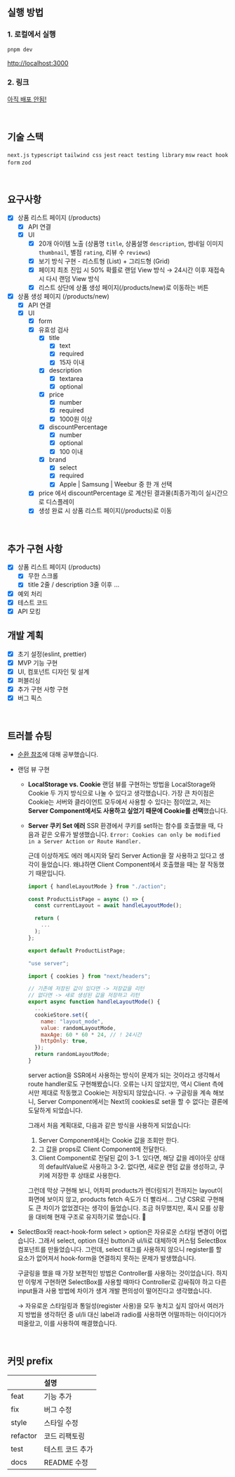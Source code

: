 ## 실행 방법

### 1. 로컬에서 실행

```bash
pnpm dev
```

[http://localhost:3000](http://localhost:3000)

### 2. 링크

[아직 배포 안됨!]()

<br/>

## 기술 스택

`next.js` `typescript`
`tailwind css`
`jest` `react testing library` `msw`
`react hook form` `zod`

<br/>

## 요구사항

- [x] 상품 리스트 페이지 (/products)
  - [x] API 연결
  - [x] UI
    - [x] 20개 아이템 노출 (상품명 `title`, 상품설명 `description`, 썸네일 이미지 `thumbnail`, 별점 `rating`, 리뷰 수 `reviews`)
    - [x] 보기 방식 구현 - 리스트형 (List) + 그리드형 (Grid)
    - [x] 페이지 최초 진입 시 50% 확률로 랜덤 View 방식 → 24시간 이후 재접속 시 다시 랜덤 View 방식
    - [x] 리스트 상단에 상품 생성 페이지(/products/new)로 이동하는 버튼
- [x] 상품 생성 페이지 (/products/new)
  - [x] API 연결
  - [x] UI
    - [x] form
    - [x] 유효성 검사
      - [x] title
        - [x] text
        - [x] required
        - [x] 15자 이내
      - [x] description
        - [x] textarea
        - [x] optional
      - [x] price
        - [x] number
        - [x] required
        - [x] 1000원 이상
      - [x] discountPercentage
        - [x] number
        - [x] optional
        - [x] 100 이내
      - [x] brand
        - [x] select
        - [x] required
        - [x] Apple | Samsung | Weebur 중 한 개 선택
    - [x] price 에서 discountPercentage 로 계산된 결과물(최종가격)이 실시간으로 디스플레이
    - [x] 생성 완료 시 상품 리스트 페이지(/products)로 이동

<br/>

## 추가 구현 사항
- [x] 상품 리스트 페이지 (/products)
  - [x] 무한 스크롤
  - [x] title 2줄 / description 3줄 이후 ...
- [x] 예외 처리
- [x] 테스트 코드
- [x] API 모킹

## 개발 계획

- [x] 초기 설정(eslint, prettier)
- [x] MVP 기능 구현
- [x] UI, 컴포넌트 디자인 및 설계
- [x] 퍼블리싱
- [x] 추가 구현 사항 구현
- [x] 버그 픽스

<br/>

## 트러블 슈팅
- [순환 참조](https://velog.io/@2hanbyeol1/Javascript-%EC%88%9C%ED%99%98-%EC%B0%B8%EC%A1%B0)에 대해 공부했습니다.
- 랜덤 뷰 구현
  - **LocalStorage vs. Cookie**
    랜덤 뷰를 구현하는 방법을 LocalStorage와 Cookie 두 가지 방식으로 나눌 수 있다고 생각했습니다. 가장 큰 차이점은 Cookie는 서버와 클라이언트 모두에서 사용할 수 있다는 점이었고, 저는 **Server Component에서도 사용하고 싶었기 때문에 Cookie를 선택**했습니다.
  - **Server 쿠키 Set 에러**
    SSR 환경에서 쿠키를 set하는 함수를 호출했을 때, 다음과 같은 오류가 발생했습니다.
    `Error: Cookies can only be modified in a Server Action or Route Handler.`

    근데 이상하게도 에러 메시지와 달리 Server Action을 잘 사용하고 있다고 생각이 들었습니다. 왜냐하면 Client Component에서 호출했을 때는 잘 작동했기 때문입니다.
    
    ```jsx
    import { handleLayoutMode } from "./action";

    const ProductListPage = async () => {
      const currentLayout = await handleLayoutMode();

      return (
        ...
      );
    };

    export default ProductListPage;
    ```
    ```jsx
    "use server";

    import { cookies } from "next/headers";

    // 기존에 저장된 값이 있다면 -> 저장값을 리턴
    // 없다면 -> 새로 생성된 값을 저장하고 리턴
    export async function handleLayoutMode() {
      ...
      cookieStore.set({
        name: "layout_mode",
        value: randomLayoutMode,
        maxAge: 60 * 60 * 24, // ! 24시간
        httpOnly: true,
      });
      return randomLayoutMode;
    }
    ```

    server action을 SSR에서 사용하는 방식이 문제가 되는 것이라고 생각해서 route handler로도 구현해봤습니다. 오류는 나지 않았지만, 역시 Client 측에서만 제대로 작동했고 Cookie는 저장되지 않았습니다.
    → 구글링을 계속 해보니, Server Component에서는 Next의 cookies로 set을 할 수 없다는 결론에 도달하게 되었습니다.

    그래서 처음 계획대로, 다음과 같은 방식을 사용하게 되었습니다:
    1. Server Component에서는 Cookie 값을 조회만 한다.
    2. 그 값을 props로 Client Component에 전달한다.
    3. Client Component로 전달된 값이
      3-1. 있다면, 해당 값을 레이아웃 상태의 defaultValue로 사용하고
      3-2. 없다면, 새로운 랜덤 값을 생성하고, 쿠키에 저장한 후 상태로 사용한다.

    그런데 막상 구현해 보니, 어차피 products가 렌더링되기 전까지는 layout이 화면에 보이지 않고,
    products fetch 속도가 더 빨라서... 그냥 CSR로 구현해도 큰 차이가 없었겠다는 생각이 들었습니다.
    조금 허무했지만, 혹시 모를 상황을 대비해 현재 구조로 유지하기로 했습니다. 🥲

- SelectBox와 react-hook-form
  select > option은 자유로운 스타일 변경이 어렵습니다. 그래서 select, option 대신 button과 ul/li로 대체하여 커스텀 SelectBox 컴포넌트를 만들었습니다. 그런데, select 태그를 사용하지 않으니 register를 할 요소가 없어져서 hook-form을 연결하지 못하는 문제가 발생했습니다.

  구글링을 했을 때 가장 보편적인 방법은 Controller를 사용하는 것이었습니다. 하지만 이렇게 구현하면 SelectBox를 사용할 때마다 Controller로 감싸줘야 하고 다른 input들과 사용 방법에 차이가 생겨 개발 편의성이 떨어진다고 생각했습니다.

  → 자유로운 스타일링과 통일성(register 사용)을 모두 놓치고 싶지 않아서 여러가지 방법을 생각하던 중 ul/li 대신 label과 radio를 사용하면 어떨까하는 아이디어가 떠올랐고, 이를 사용하여 해결했습니다.

<br/>

## 커밋 prefix

|          | 설명          |
| :------- | :------------ |
| feat     | 기능 추가     |
| fix      | 버그 수정     |
| style    | 스타일 수정   |
| refactor | 코드 리팩토링 |
| test     | 테스트 코드 추가   |
| docs     | README 수정   |

